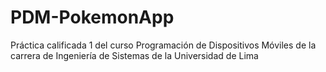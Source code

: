 # PDM-PokemonApp
Práctica calificada 1 del curso Programación de Dispositivos Móviles de la carrera de Ingeniería de Sistemas de la Universidad de Lima
